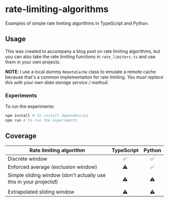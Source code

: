 # rate-limiting-algorithms

Examples of simple rate limiting algorithms in TypeScript and Python. 

## Usage

This was created to accompany a blog post on rate limiting algorithms, but you can also take the rate limiting functions in `rate_limiters.ts` and use them in your own projects.

**NOTE**: I use a local dummy `RemoteCache` class to emulate a remote cache because that's a common implementation for rate limiting. *You must replace this with your own data storage service / method*.

### Experiments

To run the experiments:
```bash
npm install # to install dependencies
npm run # to run the experiments
```
## Coverage

| Rate limiting algorithm                                      | TypeScript | Python |
| ------------------------------------------------------------ | :----------: | :------: |
| Discrete window                                              | ✅          | ✅      |
| Enforced average (exclusion window)                          | ⚠️          | ✅      |
| Simple sliding window (don't actually use this in your projects❗️) | ⚠️          | ⚠️      |
| Extrapolated sliding window                                  | ⚠️          | ⚠️      |